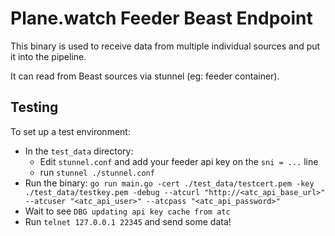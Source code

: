 # Plane.watch Feeder Beast Endpoint

This binary is used to receive data from multiple individual sources and put it into the pipeline.

It can read from Beast sources via stunnel (eg: feeder container).

## Testing

To set up a test environment:

* In the `test_data` directory:
  * Edit `stunnel.conf` and add your feeder api key on the `sni = ...` line
  * run `stunnel ./stunnel.conf`
* Run the binary: `go run main.go -cert ./test_data/testcert.pem -key ./test_data/testkey.pem -debug --atcurl "http://<atc_api_base_url>" --atcuser "<atc_api_user>" --atcpass "<atc_api_password>"`
* Wait to see `DBG updating api key cache from atc`
* Run `telnet 127.0.0.1 22345` and send some data!